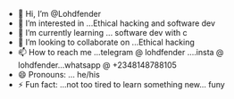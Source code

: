- 👋 Hi, I’m @Lohdfender
- 👀 I’m interested in ...Ethical hacking and software dev
- 🌱 I’m currently learning ... software dev with c
- 💞️ I’m looking to collaborate on ...Ethical hacking 
- 📫 How to reach me ...telegram @ lohdfender ....insta @ lohdfender...whatsapp @ +2348148788105
- 😄 Pronouns: ... he/his
- ⚡ Fun fact: ...not too tired to learn something new... funy 

<!---
Lohdfender/Lohdfender is a ✨ special ✨ repository because its `README.md` (this file) appears on your GitHub profile.
You can click the Preview link to take a look at your changes.
--->
